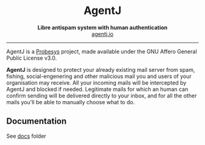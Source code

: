 <h1 align="center">AgentJ</h1>

<p align="center">
    <strong>Libre antispam system with human authentication</strong><br>
    <a href="https://agentj.io/">agentj.io</a>
</p>

---

AgentJ is a [Probesys](https://www.probesys.coop) project, made available under the GNU Affero General Public License v3.0.

**AgentJ** is designed to protect your already existing mail server from spam, fishing, social-engenering and other malicious mail you and users of your organisation may receive. All your incoming mails will be intercepted by AgentJ and blocked if needed. Legitimate mails for which an human can confirm sending will be delivered directly to your inbox, and for all the other mails you'll be able to manually choose what to do.

## Documentation

See [docs](docs/) folder
